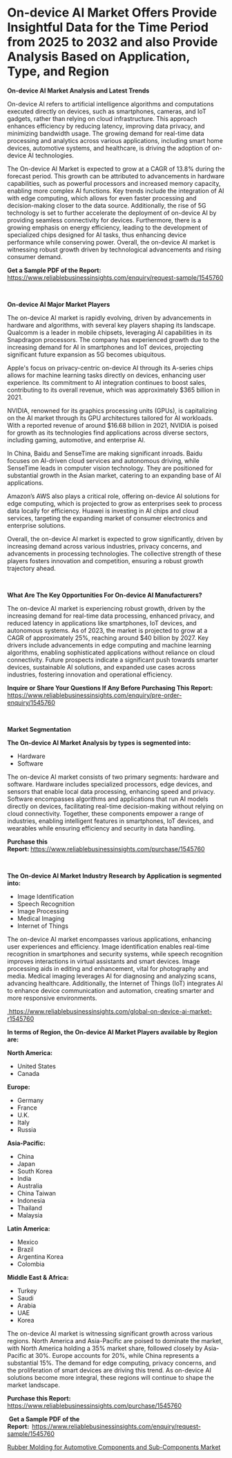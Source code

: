 <p><h1>On-device AI Market Offers Provide Insightful Data for the Time Period from 2025 to 2032 and also Provide Analysis Based on Application, Type, and Region</h1></p><p><strong>On-device AI Market Analysis and Latest Trends</strong></p>
<p><p>On-device AI refers to artificial intelligence algorithms and computations executed directly on devices, such as smartphones, cameras, and IoT gadgets, rather than relying on cloud infrastructure. This approach enhances efficiency by reducing latency, improving data privacy, and minimizing bandwidth usage. The growing demand for real-time data processing and analytics across various applications, including smart home devices, automotive systems, and healthcare, is driving the adoption of on-device AI technologies.</p><p>The On-device AI Market is expected to grow at a CAGR of 13.8% during the forecast period. This growth can be attributed to advancements in hardware capabilities, such as powerful processors and increased memory capacity, enabling more complex AI functions. Key trends include the integration of AI with edge computing, which allows for even faster processing and decision-making closer to the data source. Additionally, the rise of 5G technology is set to further accelerate the deployment of on-device AI by providing seamless connectivity for devices. Furthermore, there is a growing emphasis on energy efficiency, leading to the development of specialized chips designed for AI tasks, thus enhancing device performance while conserving power. Overall, the on-device AI market is witnessing robust growth driven by technological advancements and rising consumer demand.</p></p>
<p><strong>Get a Sample PDF of the Report:&nbsp;</strong> <a href="https://www.reliablebusinessinsights.com/enquiry/request-sample/1545760?utm_campaign=3356&utm_medium=2&utm_source=Github&utm_content=ia&utm_term=23032025&utm_id=on-device-ai">https://www.reliablebusinessinsights.com/enquiry/request-sample/1545760</a></p>
<p>&nbsp;</p>
<p><strong>On-device AI Major Market Players</strong></p>
<p><p>The on-device AI market is rapidly evolving, driven by advancements in hardware and algorithms, with several key players shaping its landscape. Qualcomm is a leader in mobile chipsets, leveraging AI capabilities in its Snapdragon processors. The company has experienced growth due to the increasing demand for AI in smartphones and IoT devices, projecting significant future expansion as 5G becomes ubiquitous.</p><p>Apple's focus on privacy-centric on-device AI through its A-series chips allows for machine learning tasks directly on devices, enhancing user experience. Its commitment to AI integration continues to boost sales, contributing to its overall revenue, which was approximately $365 billion in 2021.</p><p>NVIDIA, renowned for its graphics processing units (GPUs), is capitalizing on the AI market through its GPU architectures tailored for AI workloads. With a reported revenue of around $16.68 billion in 2021, NVIDIA is poised for growth as its technologies find applications across diverse sectors, including gaming, automotive, and enterprise AI.</p><p>In China, Baidu and SenseTime are making significant inroads. Baidu focuses on AI-driven cloud services and autonomous driving, while SenseTime leads in computer vision technology. They are positioned for substantial growth in the Asian market, catering to an expanding base of AI applications.</p><p>Amazon’s AWS also plays a critical role, offering on-device AI solutions for edge computing, which is projected to grow as enterprises seek to process data locally for efficiency. Huawei is investing in AI chips and cloud services, targeting the expanding market of consumer electronics and enterprise solutions.</p><p>Overall, the on-device AI market is expected to grow significantly, driven by increasing demand across various industries, privacy concerns, and advancements in processing technologies. The collective strength of these players fosters innovation and competition, ensuring a robust growth trajectory ahead.</p></p>
<p>&nbsp;</p>
<p><strong>What Are The Key Opportunities For On-device AI Manufacturers?</strong></p>
<p><p>The on-device AI market is experiencing robust growth, driven by the increasing demand for real-time data processing, enhanced privacy, and reduced latency in applications like smartphones, IoT devices, and autonomous systems. As of 2023, the market is projected to grow at a CAGR of approximately 25%, reaching around $40 billion by 2027. Key drivers include advancements in edge computing and machine learning algorithms, enabling sophisticated applications without reliance on cloud connectivity. Future prospects indicate a significant push towards smarter devices, sustainable AI solutions, and expanded use cases across industries, fostering innovation and operational efficiency.</p></p>
<p><strong>Inquire or Share Your Questions If Any Before Purchasing This Report:</strong> <a href="https://www.reliablebusinessinsights.com/enquiry/pre-order-enquiry/1545760?utm_campaign=3356&utm_medium=2&utm_source=Github&utm_content=ia&utm_term=23032025&utm_id=on-device-ai">https://www.reliablebusinessinsights.com/enquiry/pre-order-enquiry/1545760</a></p>
<p>&nbsp;</p>
<p><strong>Market Segmentation</strong></p>
<p><strong>The On-device AI Market Analysis by types is segmented into:</strong></p>
<p><ul><li>Hardware</li><li>Software</li></ul></p>
<p><p>The on-device AI market consists of two primary segments: hardware and software. Hardware includes specialized processors, edge devices, and sensors that enable local data processing, enhancing speed and privacy. Software encompasses algorithms and applications that run AI models directly on devices, facilitating real-time decision-making without relying on cloud connectivity. Together, these components empower a range of industries, enabling intelligent features in smartphones, IoT devices, and wearables while ensuring efficiency and security in data handling.</p></p>
<p><strong>Purchase this Report:&nbsp;</strong><a href="https://www.reliablebusinessinsights.com/purchase/1545760?utm_campaign=3356&utm_medium=2&utm_source=Github&utm_content=ia&utm_term=23032025&utm_id=on-device-ai">https://www.reliablebusinessinsights.com/purchase/1545760</a></p>
<p>&nbsp;</p>
<p><strong>The On-device AI Market Industry Research by Application is segmented into:</strong></p>
<p><ul><li>Image Identification</li><li>Speech Recognition</li><li>Image Processing</li><li>Medical Imaging</li><li>Internet of Things</li></ul></p>
<p><p>The on-device AI market encompasses various applications, enhancing user experiences and efficiency. Image identification enables real-time recognition in smartphones and security systems, while speech recognition improves interactions in virtual assistants and smart devices. Image processing aids in editing and enhancement, vital for photography and media. Medical imaging leverages AI for diagnosing and analyzing scans, advancing healthcare. Additionally, the Internet of Things (IoT) integrates AI to enhance device communication and automation, creating smarter and more responsive environments.</p></p>
<p><a href="https://www.reliablebusinessinsights.com/global-on-device-ai-market-r1545760?utm_campaign=3356&utm_medium=2&utm_source=Github&utm_content=ia&utm_term=23032025&utm_id=on-device-ai">&nbsp;https://www.reliablebusinessinsights.com/global-on-device-ai-market-r1545760</a></p>
<p><strong>In terms of Region, the On-device AI Market Players available by Region are:</strong></p>
<p>
    <p> <strong> North America: </strong>
        <ul>
            <li>United States</li>
            <li>Canada</li>
        </ul>
        </p> 
    <p> <strong> Europe: </strong>
        <ul>
            <li>Germany</li>
            <li>France</li>
            <li>U.K.</li>
            <li>Italy</li>
            <li>Russia</li>
        </ul>
        </p> 
    <p> <strong> Asia-Pacific: </strong>
        <ul>
            <li>China</li>
            <li>Japan</li>
            <li>South Korea</li>
            <li>India</li>
            <li>Australia</li>
            <li>China Taiwan</li>
            <li>Indonesia</li>
            <li>Thailand</li>
            <li>Malaysia</li>
        </ul>
        </p> 
    <p> <strong> Latin America: </strong>
        <ul>
            <li>Mexico</li>
            <li>Brazil</li>
            <li>Argentina Korea</li>
            <li>Colombia</li>
        </ul>
        </p> 
    <p> <strong> Middle East & Africa: </strong>
        <ul>
            <li>Turkey</li>
            <li>Saudi</li>
            <li>Arabia</li>
            <li>UAE</li>
            <li>Korea</li>
        </ul>
    </p>
    </p>
<p><p>The on-device AI market is witnessing significant growth across various regions. North America and Asia-Pacific are poised to dominate the market, with North America holding a 35% market share, followed closely by Asia-Pacific at 30%. Europe accounts for 20%, while China represents a substantial 15%. The demand for edge computing, privacy concerns, and the proliferation of smart devices are driving this trend. As on-device AI solutions become more integral, these regions will continue to shape the market landscape.</p></p>
<p><strong>Purchase this Report: </strong><a href="https://www.reliablebusinessinsights.com/purchase/1545760?utm_campaign=3356&utm_medium=2&utm_source=Github&utm_content=ia&utm_term=23032025&utm_id=on-device-ai">https://www.reliablebusinessinsights.com/purchase/1545760</a></p>
<p>&nbsp;<strong>Get a Sample PDF of the Report:&nbsp;&nbsp;</strong><a href="https://www.reliablebusinessinsights.com/enquiry/request-sample/1545760?utm_campaign=3356&utm_medium=2&utm_source=Github&utm_content=ia&utm_term=23032025&utm_id=on-device-ai">https://www.reliablebusinessinsights.com/enquiry/request-sample/1545760</a></p>
<p><strong></strong></p>
<p><p><a href="https://github.com/abidomamen/Market-Research-Report-List-1/blob/main/rubber-molding-for-automotive-components-and-sub-components-market.md?utm_campaign=3356&utm_medium=2&utm_source=Github&utm_content=ia&utm_term=23032025&utm_id=on-device-ai">Rubber Molding for Automotive Components and Sub-Components Market</a></p></p>